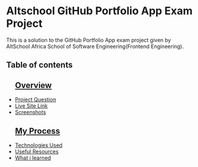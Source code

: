 <h1>Altschool GitHub Portfolio App Exam Project</h1>
<p>This is a solution to the GitHub Portfolio App exam project given by AltSchool Africa School of Software Engineering(Frontend Engineering).</p>
<h2>Table of contents</h2>
<ul>
  <h2><a href="">Overview</a></h2>
  <li><a href="">Project Question</a></li>
  <li><a href="">Live Site Link</a></li>
  <li><a href="">Screenshots</a></li>
</ul>
<ul>
  <h2><a href="">My Process</a></h2>
  <li><a href="">Technologies Used</a></li>
  <li><a href="">Useful Resources</a></li>
  <li><a href="">What i learned</a></li>
</ul>
<ul>
  <a href="Owner"></a>
</ul>




